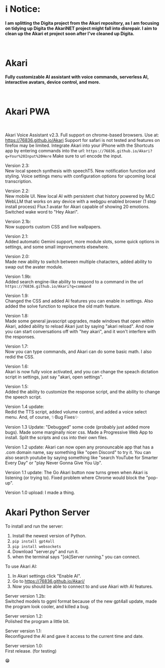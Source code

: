 # ℹ️ Notice:
**I am splitting the Digita project from the Akari repository, as I am focusing on tidying up Digita the AkariNET project might fall into disrepair. I aim to clean up the Akari et project soon after I've cleaned up Digita.**

<br>

# Akari 
**Fully customizable AI assistant with voice commands, serverless AI, interactive avatars, device control, and more.**

<br>


# Akari PWA


<br>



Akari Voice Assistant v2.3.
Full support on chrome-based browsers.
Use at: https://76836.github.io/Akari
Support for safari is not tested and features on firefox may be limited.
Integrate Akari into your iPhone with the Shortcuts app by entering commands into the url: `https://76836.github.io/Akari?q=Your%20Input%20Here` Make sure to url encode the input.

Version 2.3: <br>
New local speech synthesis with speechT5.
New notification function and styling.
Voice settings menu with configuration options for upcoming local transcription. 

Version 2.2: <br>
New mobile UI.
New local AI with persistent chat history powered by MLC WebLLM that works on any device with a webgpu enabled browser (1 step install process)
Flux.1 avatar for Akari capable of showing 20 emotions.
Switched wake word to "Hey Akari".

Version 2.1b: <br>
Now supports custom CSS and live wallpapers.

Version 2.1: <br>
Added automatic Gemini support, more module slots, some quick options in settings, and some small improvements elsewhere.

Version 2.0: <br>
Made new ability to switch between multiple chatacters, added ability to swap out the avater module.

Version 1.9b: <br>
Added search engine-like ability to respond to a command in the url `https://76836.github.io/Akari?q=command`

Version 1.9: <br>
Changed the CSS and added AI features you can enable in settings. Also added the solve function to replace the old math feature.

Version 1.8: <br>
Made some general javascript upgrades, made windows that open within Akari, added ability to reload Akari just by saying "akari reload". And now you can start conversations off with "hey akari", and it won't interfere with the responses.

Version 1.7: <br>
Now you can type commands, and Akari can do some basic math. I also redid the CSS.

Version 1.6: <br>
Akari is now fully voice activated, and you can change the speach dictation script in settings, just say "akari, open settings".

Version 1.5: <br>
Added the ability to customize the response script, and the ability to change the speech script.

Version 1.4 update: <br>
Redid the TTS script, added volume control, and added a voice select menu. And, of course, ✨Bug Fixes✨

Version 1.3 Update: 
"Debugged" some code (probably just added more bugs). 
Made some marginally nicer css. 
Made a Progressive Web App to install. 
Split the scripts and css into their own files.

Version 1.2 update:
Akari can now open any pronouncable app that has a .com domain name, say something like "open Discord" to try it.
You can also search youtube by saying something like "search YouTube for Smarter Every Day" or "play Never Gonna Give You Up".

Version 1.1 update:
The Go Akari button now turns green when Akari is listening (or trying to).
Fixed problem where Chrome would block the "pop-up".

Version 1.0 upload:
I made a thing.


# Akari Python Server

To install and run the server:
1. Install the newest version of Python.
2. `pip install gpt4all`
3. `pip install websockets`
4. Download "server.py" and run it.
5. when the terminal says "[ok]Server running." you can connect.
   
To use Akari AI: <br>
1. In Akari settings click "Enable AI".
2. Go to https://76836.github.io/Akari/
3. Now you should be able to connect to and use Akari with AI features.

Server version 1.2b: <br>
Switched models to ggml format because of the new gpt4all update, made the program look cooler, and killed a bug.

Server version 1.2: <br>
Polished the program a little bit.

Server version 1.1: <br>
Reconfigured the AI and gave it access to the current time and date.

Server version 1.0: <br>
First release. (for testing)


😁
